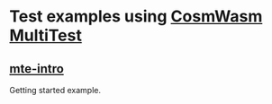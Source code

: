 # Test examples using [CosmWasm MultiTest](https://crates.io/crates/cw-multi-test)

## [mte-intro](./mte-intro)

Getting started example.

